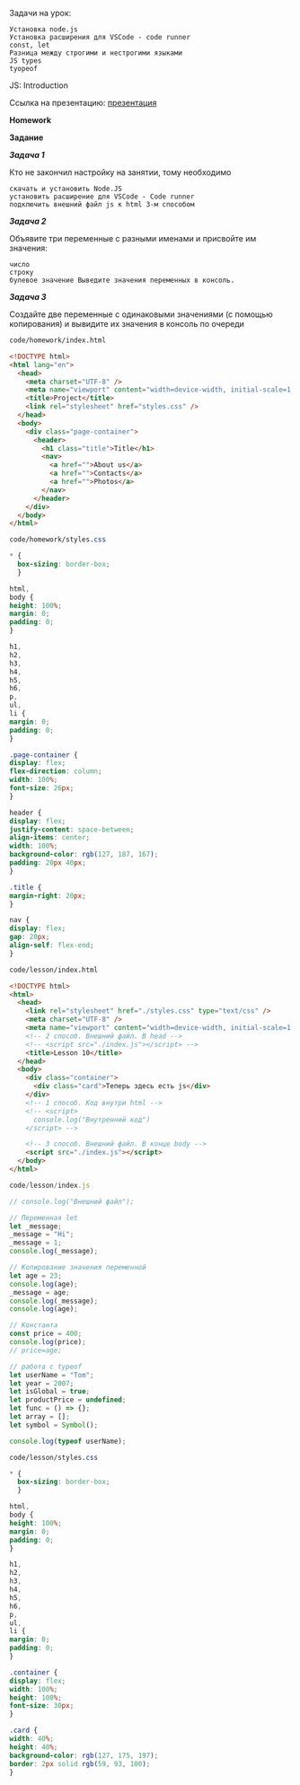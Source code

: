 Задачи на урок:

    Установка node.js
    Установка расширения для VSCode - code runner
    сonst, let
    Разница между строгими и нестрогими языками
    JS types
    tyopeof

JS: Introduction

Ссылка на
презентацию: [презентация](https://github.com/ait-tr/cohort37.1/blob/main/front_end/lesson_10/JS_Introduction.pdf)

**Homework**

**Задание**

_**Задача 1**_

Кто не закончил настройку на занятии, тому необходимо

    скачать и установить Node.JS
    установить расширение для VSCode - Code runner
    подключить внешний файл js к html 3-м способом

**_Задача 2_**

Объявите три переменные с разными именами и присвойте им значения:

    число
    строку
    булевое значение Выведите значения переменных в консоль.

_**Задача 3**_

Создайте две переменные с одинаковыми значениями (с помощью копирования) и вывидите их значения в консоль по очереди

```html
code/homework/index.html

<!DOCTYPE html>
<html lang="en">
  <head>
    <meta charset="UTF-8" />
    <meta name="viewport" content="width=device-width, initial-scale=1.0" />
    <title>Project</title>
    <link rel="stylesheet" href="styles.css" />
  </head>
  <body>
    <div class="page-container">
      <header>
        <h1 class="title">Title</h1>
        <nav>
          <a href="">About us</a>
          <a href="">Contacts</a>
          <a href="">Photos</a>
        </nav>
      </header>
    </div>
  </body>
</html>
```

```css
code/homework/styles.css

* {
  box-sizing: border-box;
  }

html,
body {
height: 100%;
margin: 0;
padding: 0;
}

h1,
h2,
h3,
h4,
h5,
h6,
p,
ul,
li {
margin: 0;
padding: 0;
}

.page-container {
display: flex;
flex-direction: column;
width: 100%;
font-size: 26px;
}

header {
display: flex;
justify-content: space-between;
align-items: center;
width: 100%;
background-color: rgb(127, 187, 167);
padding: 20px 40px;
}

.title {
margin-right: 20px;
}

nav {
display: flex;
gap: 20px;
align-self: flex-end;
}
```

```html
code/lesson/index.html

<!DOCTYPE html>
<html>
  <head>
    <link rel="stylesheet" href="./styles.css" type="text/css" />
    <meta charset="UTF-8" />
    <meta name="viewport" content="width=device-width, initial-scale=1.0" />
    <!-- 2 способ. Внешний файл. В head -->
    <!-- <script src="./index.js"></script> -->
    <title>Lesson 10</title>
  </head>
  <body>
    <div class="container">
      <div class="card">Теперь здесь есть js</div>
    </div>
    <!-- 1 способ. Код внутри html -->
    <!-- <script>
      console.log("Внутренний код")
    </script> -->

    <!-- 3 способ. Внешний файл. В конце body -->
    <script src="./index.js"></script>
  </body>
</html>
```

```js
code/lesson/index.js

// console.log("Внешний файл");

// Переменная let
let _message;
_message = "Hi";
_message = 1;
console.log(_message);

// Копирование значения переменной
let age = 23;
console.log(age);
_message = age;
console.log(_message);
console.log(age);

// Константа
const price = 400;
console.log(price);
// price=age;

// работа с typeof
let userName = "Tom";
let year = 2007;
let isGlobal = true;
let productPrice = undefined;
let func = () => {};
let array = [];
let symbol = Symbol();

console.log(typeof userName);
```

```css
code/lesson/styles.css

* {
  box-sizing: border-box;
  }

html,
body {
height: 100%;
margin: 0;
padding: 0;
}

h1,
h2,
h3,
h4,
h5,
h6,
p,
ul,
li {
margin: 0;
padding: 0;
}

.container {
display: flex;
width: 100%;
height: 100%;
font-size: 30px;
}

.card {
width: 40%;
height: 40%;
background-color: rgb(127, 175, 197);
border: 2px solid rgb(59, 93, 100);
}
```

